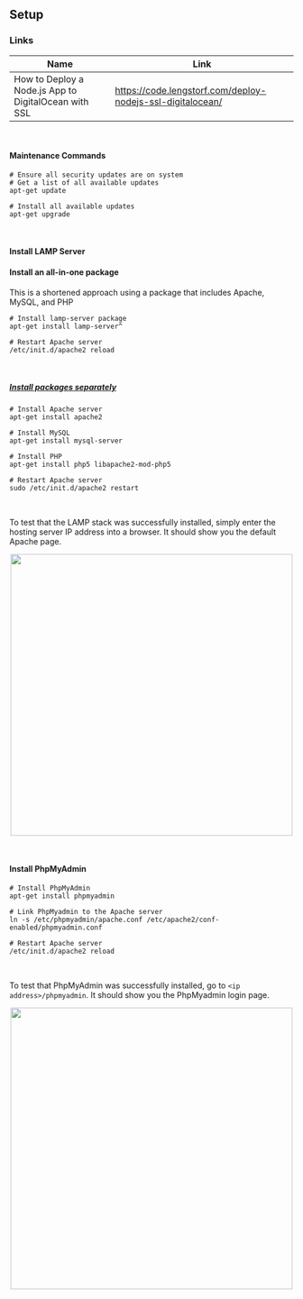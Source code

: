 ## Setup

### Links
| Name          | Link                                                            |
|---------------|-----------------------------------------------------------------|
| How to Deploy a Node.js App to DigitalOcean with SSL | https://code.lengstorf.com/deploy-nodejs-ssl-digitalocean/ |

<br>

#### Maintenance Commands
```shell
# Ensure all security updates are on system
# Get a list of all available updates
apt-get update

# Install all available updates
apt-get upgrade
```

<br>

#### Install LAMP Server 

#### Install an all-in-one package
This is a shortened approach using a package that includes Apache, MySQL, and PHP
```shell
# Install lamp-server package
apt-get install lamp-server^

# Restart Apache server
/etc/init.d/apache2 reload
```

<br>

##### [Install packages separately](https://howtoubuntu.org/how-to-install-lamp-on-ubuntu)
```shell
# Install Apache server
apt-get install apache2

# Install MySQL
apt-get install mysql-server

# Install PHP
apt-get install php5 libapache2-mod-php5

# Restart Apache server
sudo /etc/init.d/apache2 restart
```

<br> 

To test that the LAMP stack was successfully installed, simply enter the hosting server IP address into a browser. It should show you the default Apache page.
<p align="center"><img src="https://image.ibb.co/ch07Gx/Screen_Shot_2018_04_27_at_7_49_05_AM.png" width="500"></p>

<br> 

#### Install PhpMyAdmin
```shell
# Install PhpMyAdmin
apt-get install phpmyadmin

# Link PhpMyadmin to the Apache server
ln -s /etc/phpmyadmin/apache.conf /etc/apache2/conf-enabled/phpmyadmin.conf

# Restart Apache server
/etc/init.d/apache2 reload
```

<br> 

To test that PhpMyAdmin was successfully installed, go to `<ip address>/phpmyadmin`. It should show you the PhpMyadmin login page.
<p align="center"><img src="https://image.ibb.co/fms9UH/Screen_Shot_2018_04_27_at_8_11_55_AM.png" width="500"></p>

<br>
